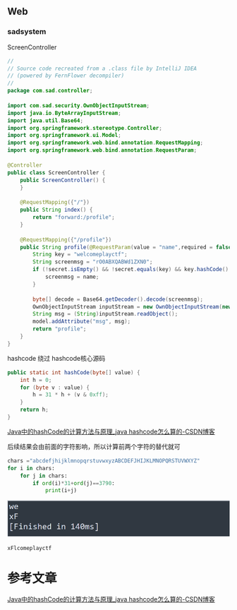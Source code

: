 ## Web
### sadsystem
ScreenController
```java
//  
// Source code recreated from a .class file by IntelliJ IDEA  
// (powered by FernFlower decompiler)  
//  
package com.sad.controller;  
  
import com.sad.security.OwnObjectInputStream;  
import java.io.ByteArrayInputStream;  
import java.util.Base64;  
import org.springframework.stereotype.Controller;  
import org.springframework.ui.Model;  
import org.springframework.web.bind.annotation.RequestMapping;  
import org.springframework.web.bind.annotation.RequestParam;  
  
@Controller  
public class ScreenController {  
    public ScreenController() {  
    }  
  
    @RequestMapping({"/"})  
    public String index() {  
        return "forward:/profile";  
    }  
  
    @RequestMapping({"/profile"})  
    public String profile(@RequestParam(value = "name",required = false) String name, @RequestParam(value = "secret",required = false,defaultValue = "") String secret, Model model) throws Exception {  
        String key = "welcomeplayctf";  
        String screenmsg = "rO0ABXQABWd1ZXN0";  
        if (!secret.isEmpty() && !secret.equals(key) && key.hashCode() == secret.hashCode()) {  
            screenmsg = name;  
        }  
  
        byte[] decode = Base64.getDecoder().decode(screenmsg);  
        OwnObjectInputStream inputStream = new OwnObjectInputStream(new ByteArrayInputStream(decode));  
        String msg = (String)inputStream.readObject();  
        model.addAttribute("msg", msg);  
        return "profile";  
    }  
}
```

hashcode 绕过
hashcode核心源码
```java
public static int hashCode(byte[] value) {
    int h = 0;
    for (byte v : value) {
        h = 31 * h + (v & 0xff);
    }
    return h;
}
```

[Java中的hashCode的计算方法与原理_java hashcode怎么算的-CSDN博客](https://blog.csdn.net/weixin_43145361/article/details/105904810)

后续结果会由前面的字符影响，所以计算前两个字符的替代就可

```python
chars ="abcdefjhijklmnopqrstuvwxyzABCDEFJHIJKLMNOPQRSTUVWXYZ"
for i in chars:
    for j in chars:
        if ord(i)*31+ord(j)==3790:
            print(i+j)
```

![](attachments/Pasted%20image%2020231007141225.png)

`xFlcomeplayctf`

# 参考文章
[Java中的hashCode的计算方法与原理_java hashcode怎么算的-CSDN博客](https://blog.csdn.net/weixin_43145361/article/details/105904810)
